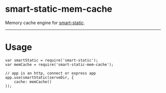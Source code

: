 smart-static-mem-cache
======================

Memory cache engine for [smart-static](https://github.com/trenskow/smart-static.js).

----

# Usage

    var smartStatic = require('smart-static');
    var memCache = require('smart-static-mem-cache');

    // app is an http, connect or express app
    app.use(smartStatic(serveDir, {
        cache: memCache()
    ));
